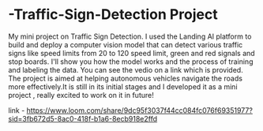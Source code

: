 # -Traffic-Sign-Detection Project
My mini project on Traffic Sign Detection. I used the Landing AI platform to build and deploy a computer vision model that can detect various traffic signs like speed limits from 20 to 120 speed limit, green and red signals and stop boards. I'll show you how the model works and the process of training and labeling the data. You can see the vedio on a link which is provided. The project is aimed at helping autonomous vehicles navigate the roads more effectively.It is still in its initial stages and I developed it as a mini project , really excited to work on it in future!

link - https://www.loom.com/share/9dc95f3037f44cc084fc076f69351977?sid=3fb672d5-8ac0-418f-b1a6-8ecb918e2ffd
